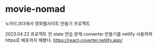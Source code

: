 # movie-nomad
노마드코더에서 영화웹사이트 만들기 프로젝트 

2023.04.22
프로젝트 전 state 연습 문제 converter 만들기를 netlify 사용하여 https로 배포까지 해봤다.
https://react-coverter.netlify.app/
